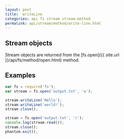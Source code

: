 ```yaml
---
layout: post
title:  writeLine
categories: api fs stream stream-method
permalink: api/stream/method/write-line.html
---
```


## Stream objects

Stream objects are returned from the [fs.open]({{ site.url }}/api/fs/method/open.html) method.

## Examples

```javascript
var fs = require('fs');
var stream = fs.open('output.txt', 'w');

stream.writeLine('Hello');
stream.writeLine('world!');
stream.close();

stream = fs.open('output.txt', 'r');
console.log(stream.read());
stream.close();
phantom.exit();
```








